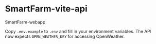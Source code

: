 # SmartFarm-vite-api

SmartFarm-webapp

Copy `.env.example` to `.env` and fill in your environment variables. The API now expects `OPEN_WEATHER_KEY` for accessing OpenWeather.
